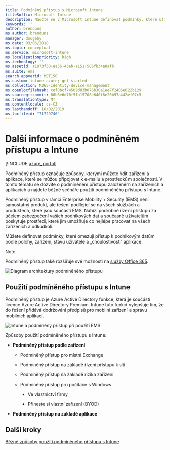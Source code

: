 ```yaml
---
title: Podmíněný přístup s Microsoft Intune
titleSuffix: Microsoft Intune
description: Naučte se v Microsoft Intune definovat podmínky, které uživatelé, zařízení a aplikace musí splnit, aby měli přístup k firemním prostředkům.
keywords: ''
author: brenduns
ms.author: brenduns
manager: dougeby
ms.date: 03/06/2018
ms.topic: conceptual
ms.service: microsoft-intune
ms.localizationpriority: high
ms.technology: ''
ms.assetid: a1973f38-ea55-43eb-a151-505fb34a8afb
ms.suite: ems
search.appverid: MET150
ms.custom: intune-azure; get-started
ms.collection: M365-identity-device-management
ms.openlocfilehash: cef8bcf74509d83b076b30a1ee7f2406e622b129
ms.sourcegitcommit: 88b6e6d70f5fa15708e640f6e20b97a442ef07c5
ms.translationtype: MT
ms.contentlocale: cs-CZ
ms.lasthandoff: 10/02/2019
ms.locfileid: "71729746"
---
```

# <a name="learn-about-conditional-access-and-intune"></a>Další informace o podmíněném přístupu a Intune

[!INCLUDE [azure_portal](../includes/azure_portal.md)]

Podmíněný přístup označuje způsoby, kterými můžete řídit zařízení a aplikace, které se můžou připojovat k e-mailu a prostředkům společnosti. V tomto tématu se dozvíte o podmíněném přístupu založeném na zařízeních a aplikacích a najdete běžné scénáře použití podmíněného přístupu s Intune.

Podmíněný přístup v rámci Enterprise Mobility + Security (EMS) není samostatný produkt, ale řešení podílející se na všech službách a produktech, které jsou součástí EMS. Nabízí podrobné řízení přístupu za účelem zabezpečení vašich podnikových dat a současně uživatelům poskytuje prostředí, které jim umožňuje co nejlépe pracovat na všech zařízeních a odkudkoli.

Můžete definovat podmínky, které omezují přístup k podnikovým datům podle polohy, zařízení, stavu uživatele a „choulostivosti“ aplikace.

> [!NOTE] 
> Podmíněný přístup také rozšiřuje své možnosti na [služby Office 365](https://docs.microsoft.com/office365/enterprise/office-365-client-support-conditional-access).

![Diagram architektury podmíněného přístupu](./media/conditional-access/ca-diagram-1.png)

## <a name="use-conditional-access-with-intune"></a>Použití podmíněného přístupu s Intune

Podmíněný přístup je Azure Active Directory funkce, která je součástí licence Azure Active Directory Premium. Intune tuto funkci vylepšuje tím, že do řešení přidává dodržování předpisů pro mobilní zařízení a správu mobilních aplikací. 

![Intune a podmíněný přístup při použití EMS](./media/conditional-access/intune-with-ca-1.png)

Způsoby použití podmíněného přístupu s Intune:

- **Podmíněný přístup podle zařízení**

  - Podmíněný přístup pro místní Exchange

  - Podmíněný přístup na základě řízení přístupu k síti

  - Podmíněný přístup na základě rizika zařízení

  - Podmíněný přístup pro počítače s Windows

    - Ve vlastnictví firmy

    - Přineste si vlastní zařízení (BYOD)

- **Podmíněný přístup na základě aplikace**

## <a name="next-steps"></a>Další kroky

[Běžné způsoby použití podmíněného přístupu s Intune](conditional-access-intune-common-ways-use.md)
